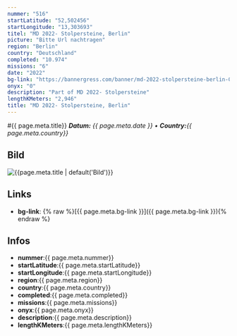 ```yaml
---
nummer: "516"
startLatitude: "52,502456"
startLongitude: "13,303693"
titel: "MD 2022- Stolpersteine, Berlin"
picture: "Bitte Url nachtragen"
region: "Berlin"
country: "Deutschland"
completed: "10.974"
missions: "6"
date: "2022"
bg-link: "https://bannergress.com/banner/md-2022-stolpersteine-berlin-0d29"
onyx: "0"
description: "Part of MD 2022- Stolpersteine"
lengthKMeters: "2,946"
title: "MD 2022- Stolpersteine, Berlin"
---
```


#{{ page.meta.title}}
_**Datum:** {{ page.meta.date }} • **Country:**{{ page.meta.country}}_

## Bild
![{{page.meta.title | default('Bild')}}]({{page.meta.picture}})

## Links
- **bg-link**: {% raw %}[{{ page.meta.bg-link }}]({{ page.meta.bg-link }}){% endraw %}

## Infos
- **nummer**:{{ page.meta.nummer}}
- **startLatitude**:{{ page.meta.startLatitude}}
- **startLongitude**:{{ page.meta.startLongitude}}
- **region**:{{ page.meta.region}}
- **country**:{{ page.meta.country}}
- **completed**:{{ page.meta.completed}}
- **missions**:{{ page.meta.missions}}
- **onyx**:{{ page.meta.onyx}}
- **description**:{{ page.meta.description}}
- **lengthKMeters**:{{ page.meta.lengthKMeters}}

